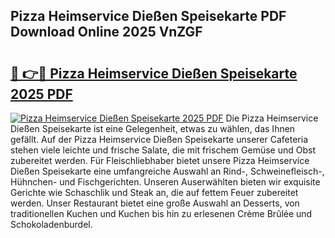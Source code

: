 ## Pizza Heimservice Dießen Speisekarte PDF Download Online 2025 VnZGF

# <h2><a href="http://gc8psc.nevu.top/?p=Pizza+Heimservice+Die%c3%9fen+Speisekarte">🔗 👉🔴 Pizza Heimservice Dießen Speisekarte 2025 PDF</a></h2>

[![Pizza Heimservice Dießen Speisekarte 2025 PDF](https://i.imgur.com/dBaPXMq.png)](http://gc8psc.nevu.top/?p=Pizza+Heimservice+Die%c3%9fen+Speisekarte)
Die Pizza Heimservice Dießen Speisekarte ist eine Gelegenheit, etwas zu wählen, das Ihnen gefällt. Auf der Pizza Heimservice Dießen Speisekarte unserer Cafeteria stehen viele leichte und frische Salate, die mit frischem Gemüse und Obst zubereitet werden. Für Fleischliebhaber bietet unsere Pizza Heimservice Dießen Speisekarte eine umfangreiche Auswahl an Rind-, Schweinefleisch-, Hühnchen- und Fischgerichten. Unseren Auserwählten bieten wir exquisite Gerichte wie Schaschlik und Steak an, die auf fettem Feuer zubereitet werden. Unser Restaurant bietet eine große Auswahl an Desserts, von traditionellen Kuchen und Kuchen bis hin zu erlesenen Crème Brûlée und Schokoladenburdel.
